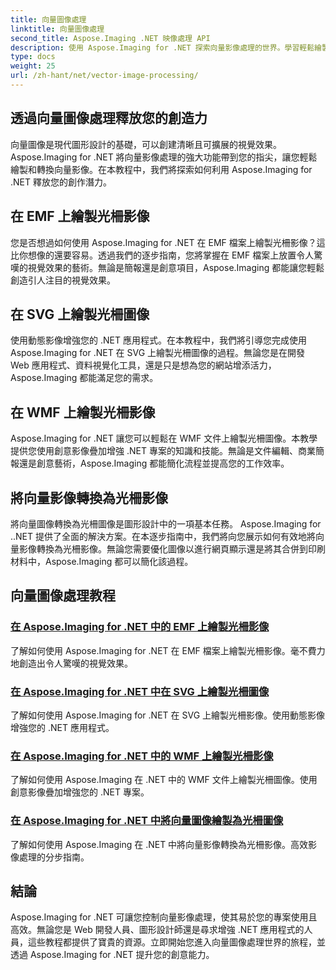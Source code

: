 ```yaml
---
title: 向量圖像處理
linktitle: 向量圖像處理
second_title: Aspose.Imaging .NET 映像處理 API
description: 使用 Aspose.Imaging for .NET 探索向量影像處理的世界。學習輕鬆繪製和轉換向量圖像。立即增強您的 .NET 專案！
type: docs
weight: 25
url: /zh-hant/net/vector-image-processing/
---
```


## 透過向量圖像處理釋放您的創造力

向量圖像是現代圖形設計的基礎，可以創建清晰且可擴展的視覺效果。 Aspose.Imaging for .NET 將向量影像處理的強大功能帶到您的指尖，讓您輕鬆繪製和轉換向量影像。在本教程中，我們將探索如何利用 Aspose.Imaging for .NET 釋放您的創作潛力。

## 在 EMF 上繪製光柵影像

您是否想過如何使用 Aspose.Imaging for .NET 在 EMF 檔案上繪製光柵影像？這比你想像的還要容易。透過我們的逐步指南，您將掌握在 EMF 檔案上放置令人驚嘆的視覺效果的藝術。無論是簡報還是創意項目，Aspose.Imaging 都能讓您輕鬆創造引人注目的視覺效果。

## 在 SVG 上繪製光柵圖像

使用動態影像增強您的 .NET 應用程式。在本教程中，我們將引導您完成使用 Aspose.Imaging for .NET 在 SVG 上繪製光柵圖像的過程。無論您是在開發 Web 應用程式、資料視覺化工具，還是只是想為您的網站增添活力，Aspose.Imaging 都能滿足您的需求。

## 在 WMF 上繪製光柵影像

Aspose.Imaging for .NET 讓您可以輕鬆在 WMF 文件上繪製光柵圖像。本教學提供您使用創意影像疊加增強 .NET 專案的知識和技能。無論是文件編輯、商業簡報還是創意藝術，Aspose.Imaging 都能簡化流程並提高您的工作效率。

## 將向量影像轉換為光柵影像

將向量圖像轉換為光柵圖像是圖形設計中的一項基本任務。 Aspose.Imaging for ..NET 提供了全面的解決方案。在本逐步指南中，我們將向您展示如何有效地將向量影像轉換為光柵影像。無論您需要優化圖像以進行網頁顯示還是將其合併到印刷材料中，Aspose.Imaging 都可以簡化該過程。

## 向量圖像處理教程
### [在 Aspose.Imaging for .NET 中的 EMF 上繪製光柵影像](./draw-raster-image-on-emf/)
了解如何使用 Aspose.Imaging for .NET 在 EMF 檔案上繪製光柵影像。毫不費力地創造出令人驚嘆的視覺效果。
### [在 Aspose.Imaging for .NET 中在 SVG 上繪製光柵圖像](./draw-raster-image-on-svg/)
了解如何使用 Aspose.Imaging for .NET 在 SVG 上繪製光柵影像。使用動態影像增強您的 .NET 應用程式。
### [在 Aspose.Imaging for .NET 中的 WMF 上繪製光柵影像](./draw-raster-image-on-wmf/)
了解如何使用 Aspose.Imaging 在 .NET 中的 WMF 文件上繪製光柵圖像。使用創意影像疊加增強您的 .NET 專案。
### [在 Aspose.Imaging for .NET 中將向量圖像繪製為光柵圖像](./draw-vector-image-to-raster-image/)
了解如何使用 Aspose.Imaging 在 .NET 中將向量影像轉換為光柵影像。高效影像處理的分步指南。

## 結論

Aspose.Imaging for .NET 可讓您控制向量影像處理，使其易於您的專案使用且高效。無論您是 Web 開發人員、圖形設計師還是尋求增強 .NET 應用程式的人員，這些教程都提供了寶貴的資源。立即開始您進入向量圖像處理世界的旅程，並透過 Aspose.Imaging for .NET 提升您的創意能力。